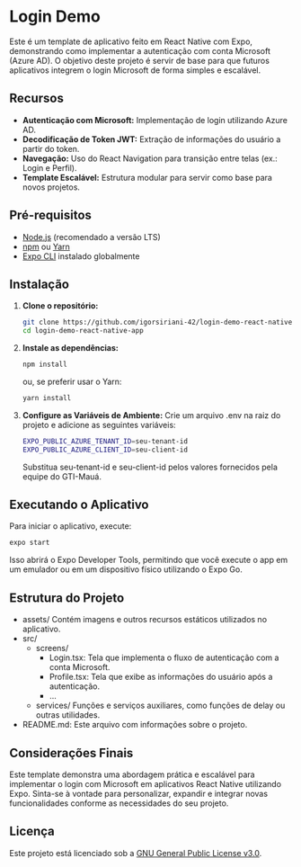 # Login Demo

Este é um template de aplicativo feito em React Native com Expo, demonstrando como implementar a autenticação com conta Microsoft (Azure AD). O objetivo deste projeto é servir de base para que futuros aplicativos integrem o login Microsoft de forma simples e escalável.

## Recursos

- **Autenticação com Microsoft:** Implementação de login utilizando Azure AD.
- **Decodificação de Token JWT:** Extração de informações do usuário a partir do token.
- **Navegação:** Uso do React Navigation para transição entre telas (ex.: Login e Perfil).
- **Template Escalável:** Estrutura modular para servir como base para novos projetos.

## Pré-requisitos

- [Node.js](https://nodejs.org/) (recomendado a versão LTS)
- [npm](https://www.npmjs.com/) ou [Yarn](https://yarnpkg.com/)
- [Expo CLI](https://docs.expo.dev/workflow/expo-cli/) instalado globalmente

## Instalação

1. **Clone o repositório:**

   ```bash
   git clone https://github.com/igorsiriani-42/login-demo-react-native-app.git
   cd login-demo-react-native-app
	```
2. **Instale as dependências:**
	```bash	
    npm install	
    ```
    ou, se preferir usar o Yarn:
	```bash	
    yarn install 
    ```
3. **Configure as Variáveis de Ambiente:**	Crie um arquivo .env na raiz do projeto e adicione as seguintes variáveis:
	```bash	
	EXPO_PUBLIC_AZURE_TENANT_ID=seu-tenant-id
	EXPO_PUBLIC_AZURE_CLIENT_ID=seu-client-id
	```
	Substitua seu-tenant-id e seu-client-id pelos valores fornecidos pela equipe do GTI-Mauá.

## Executando o Aplicativo

Para iniciar o aplicativo, execute:
```bash
expo start
```
Isso abrirá o Expo Developer Tools, permitindo que você execute o app em um emulador ou em um dispositivo físico utilizando o Expo Go.

## Estrutura do Projeto

* assets/
Contém imagens e outros recursos estáticos utilizados no aplicativo.
* src/
	* screens/
		* Login.tsx: Tela que implementa o fluxo de autenticação com a conta Microsoft.
		* Profile.tsx: Tela que exibe as informações do usuário após a autenticação.
		* ...
	* services/	Funções e serviços auxiliares, como funções de delay ou outras utilidades.
* README.md: Este arquivo com informações sobre o projeto.

## Considerações Finais

Este template demonstra uma abordagem prática e escalável para implementar o login com Microsoft em aplicativos React Native utilizando Expo. Sinta-se à vontade para personalizar, expandir e integrar novas funcionalidades conforme as necessidades do seu projeto.

## Licença
Este projeto está licenciado sob a [GNU General Public License v3.0](https://github.com/igorsiriani-42/login-demo-react-native-app/blob/main/LICENSE).
